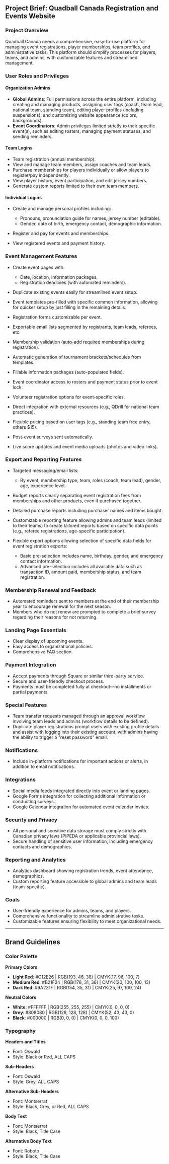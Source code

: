 ## Project Brief: Quadball Canada Registration and Events Website

### Project Overview

Quadball Canada needs a comprehensive, easy-to-use platform for managing event registrations, player memberships, team profiles, and administrative tasks. This platform should simplify processes for players, teams, and admins, with customizable features and streamlined management.

### User Roles and Privileges

#### Organization Admins

- **Global Admins**: Full permissions across the entire platform, including creating and managing products, assigning user tags (coach, team lead, national team, standing team), editing player profiles (including suspensions), and customizing website appearance (colors, backgrounds).
- **Event Coordinators**: Admin privileges limited strictly to their specific event(s), such as editing rosters, managing payment statuses, and sending reminders.

#### Team Logins

- Team registration (annual membership).
- View and manage team members, assign coaches and team leads.
- Purchase memberships for players individually or allow players to register/pay independently.
- View player history, event participation, and edit jersey numbers.
- Generate custom reports limited to their own team members.

#### Individual Logins

- Create and manage personal profiles including:
  - Pronouns, pronunciation guide for names, jersey number (editable).
  - Gender, date of birth, emergency contact, demographic information.

- Register and pay for events and memberships.
- View registered events and payment history.

### Event Management Features

- Create event pages with:
  - Date, location, information packages.
  - Registration deadlines (with automated reminders).

- Duplicate existing events easily for streamlined event setup.
- Event templates pre-filled with specific common information, allowing for quicker setup by just filling in the remaining details.
- Registration forms customizable per event.
- Exportable email lists segmented by registrants, team leads, referees, etc.
- Membership validation (auto-add required memberships during registration).
- Automatic generation of tournament brackets/schedules from templates.
- Fillable information packages (auto-populated fields).
- Event coordinator access to rosters and payment status prior to event lock.
- Volunteer registration options for event-specific roles.
- Direct integration with external resources (e.g., QDrill for national team practices).
- Flexible pricing based on user tags (e.g., standing team free entry, others \$15).
- Post-event surveys sent automatically.
- Live score updates and event media uploads (photos and video links).

### Export and Reporting Features

- Targeted messaging/email lists:
  - By event, membership type, team, roles (coach, team lead), gender, age, experience level.

- Budget reports clearly separating event registration fees from memberships and other products, even if purchased together.
- Detailed purchase reports including purchaser names and items bought.
- Customizable reporting feature allowing admins and team leads (limited to their teams) to create tailored reports based on specific data points (e.g., referee registrations, age-specific participation).
- Flexible export options allowing selection of specific data fields for event registration exports:
  - Basic pre-selection includes name, birthday, gender, and emergency contact information.
  - Advanced pre-selection includes all available data such as transaction ID, amount paid, membership status, and team registration.

### Membership Renewal and Feedback

- Automated reminders sent to members at the end of their membership year to encourage renewal for the next season.
- Members who do not renew are prompted to complete a brief survey regarding their reasons for not returning.

### Landing Page Essentials

- Clear display of upcoming events.
- Easy access to organizational policies.
- Comprehensive FAQ section.

### Payment Integration

- Accept payments through Square or similar third-party service.
- Secure and user-friendly checkout process.
- Payments must be completed fully at checkout—no installments or partial payments.

### Special Features

- Team transfer requests managed through an approval workflow involving team leads and admins (workflow details to be defined).
- Duplicate player registrations prompt users with existing profile details and assist with logging into their existing account, with admins having the ability to trigger a "reset password" email.

### Notifications

- Include in-platform notifications for important actions or alerts, in addition to email notifications.

### Integrations

- Social media feeds integrated directly into event or landing pages.
- Google Forms integration for collecting additional information or conducting surveys.
- Google Calendar integration for automated event calendar invites.

### Security and Privacy

- All personal and sensitive data storage must comply strictly with Canadian privacy laws (PIPEDA or applicable provincial laws).
- Secure handling of sensitive user information, including emergency contacts and demographics.

### Reporting and Analytics

- Analytics dashboard showing registration trends, event attendance, demographics.
- Custom reporting feature accessible to global admins and team leads (team-specific).

### Goals

- User-friendly experience for admins, teams, and players.
- Comprehensive functionality to streamline administrative tasks.
- Customizable features ensuring flexibility to meet organizational needs.

---

## Brand Guidelines

### Color Palette

**Primary Colors**

- **Light Red**: #C12E26 | RGB(193, 46, 38) | CMYK(17, 96, 100, 7)
- **Medium Red**: #B21F24 | RGB(178, 31, 36) | CMYK(20, 100, 100, 13)
- **Dark Red**: #9A231F | RGB(154, 35, 31) | CMYK(25, 97, 100, 24)

**Neutral Colors**

- **White**: #FFFFFF | RGB(255, 255, 255) | CMYK(0, 0, 0, 0)
- **Grey**: #808080 | RGB(128, 128, 128) | CMYK(52, 43, 43, 0)
- **Black**: #000000 | RGB(0, 0, 0) | CMYK(0, 0, 0, 100)

### Typography

**Headers and Titles**

- Font: Oswald
- Style: Black or Red, ALL CAPS

**Sub-Headers**

- Font: Oswald
- Style: Grey, ALL CAPS

**Alternative Sub-Headers**

- Font: Montserrat
- Style: Black, Grey, or Red, ALL CAPS

**Body Text**

- Font: Montserrat
- Style: Black, Title Case

**Alternative Body Text**

- Font: Roboto
- Style: Black, Title Case
